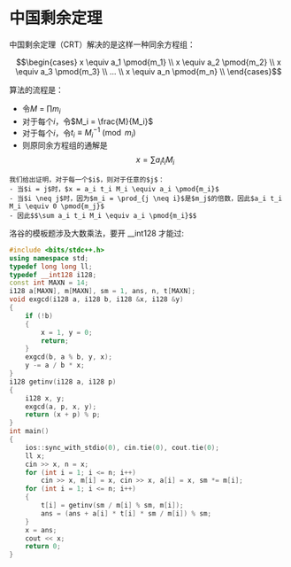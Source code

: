 # 中国剩余定理
中国剩余定理（CRT）解决的是这样一种同余方程组：

$$\begin{cases}
    x \equiv a_1 \pmod{m_1} \\
    x \equiv a_2 \pmod{m_2} \\
    x \equiv a_3 \pmod{m_3} \\
    ...  \\
    x \equiv a_n \pmod{m_n} \\
\end{cases}$$

算法的流程是：
- 令$M$ = $\prod m_i$
- 对于每个$i$，令$M_i = \frac{M}{M_i}$
- 对于每个$i$，令$t_i \equiv M_i^{-1} \pmod{m_i}$
- 则原同余方程组的通解是$$x = \sum a_i t_i M_i$$
```admonish
我们给出证明，对于每一个$i$，则对于任意的$j$：
- 当$i = j$时，$x = a_i t_i M_i \equiv a_i \pmod{m_i}$
- 当$i \neq j$时，因为$m_i = \prod_{j \neq i}$是$m_j$的倍数，因此$a_i t_i M_i \equiv 0 \pmod{m_j}$
- 因此$$\sum a_i t_i M_i \equiv a_i \pmod{m_i}$$
```
洛谷的模板题涉及大数乘法，要开 __int128 才能过:

```cpp
#include <bits/stdc++.h>
using namespace std;
typedef long long ll;
typedef __int128 i128;
const int MAXN = 14;
i128 a[MAXN], m[MAXN], sm = 1, ans, n, t[MAXN];
void exgcd(i128 a, i128 b, i128 &x, i128 &y)
{
    if (!b)
    {
        x = 1, y = 0;
        return;
    }
    exgcd(b, a % b, y, x);
    y -= a / b * x;
}
i128 getinv(i128 a, i128 p)
{
    i128 x, y;
    exgcd(a, p, x, y);
    return (x + p) % p;
}
int main()
{
    ios::sync_with_stdio(0), cin.tie(0), cout.tie(0);
    ll x;
    cin >> x, n = x;
    for (int i = 1; i <= n; i++)
        cin >> x, m[i] = x, cin >> x, a[i] = x, sm *= m[i];
    for (int i = 1; i <= n; i++)
    {
        t[i] = getinv(sm / m[i] % sm, m[i]);
        ans = (ans + a[i] * t[i] * sm / m[i]) % sm;
    }
    x = ans;
    cout << x;
    return 0;
}
```